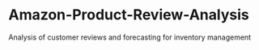 # Amazon-Product-Review-Analysis
Analysis of customer reviews and forecasting for inventory management
